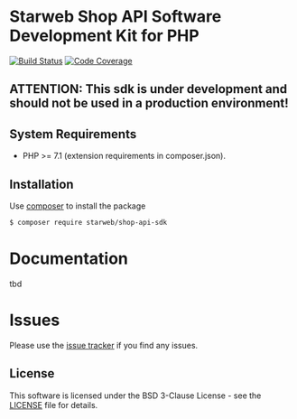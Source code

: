 # Starweb Shop API Software Development Kit for PHP

[![Build Status](https://travis-ci.org/starweb/shop-api-sdk-php.svg?branch=master)](https://travis-ci.org/starweb/shop-api-sdk-php)
[![Code Coverage](https://scrutinizer-ci.com/g/starweb/shop-api-sdk-php/badges/coverage.png?b=master)](https://scrutinizer-ci.com/g/starweb/shop-api-sdk-php/?branch=master)

## ATTENTION: This sdk is under development and should not be used in a production environment!

## System Requirements
- PHP >= 7.1  (extension requirements in composer.json).

## Installation
Use [composer](https://getcomposer.org/?target=_blank) to install the package
```bash
$ composer require starweb/shop-api-sdk
```

# Documentation
tbd

# Issues
Please use the [issue tracker](https://github.com/starweb/shop-api-sdk-php/issues?target=_blank) if you find any issues.

## License
This software is licensed under the BSD 3-Clause License - see the [LICENSE](LICENSE.md) file for details.



